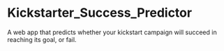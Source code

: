 # Kickstarter_Success_Predictor
A web app that predicts whether your kickstart campaign will succeed in reaching its goal, or fail.
